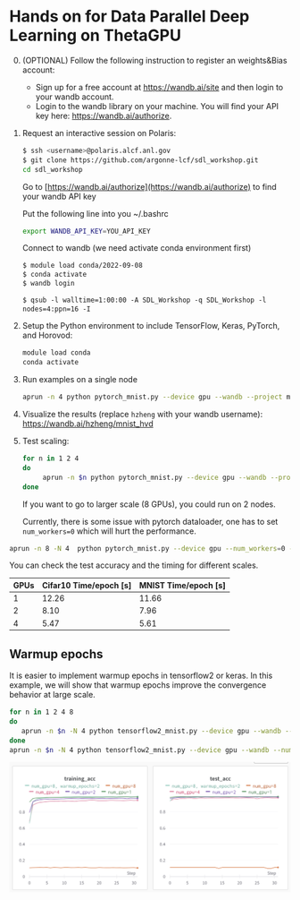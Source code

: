 # Hands on for Data Parallel Deep Learning on ThetaGPU

0. (OPTIONAL) Follow the following instruction to register an weights&Bias account:
   - Sign up for a free account at https://wandb.ai/site and then login to your wandb account.
   - Login to the wandb library on your machine. You will find your API key here: https://wandb.ai/authorize. 

1. Request an interactive session on Polaris:
      ```bash
      $ ssh <username>@polaris.alcf.anl.gov
      $ git clone https://github.com/argonne-lcf/sdl_workshop.git
      cd sdl_workshop
      ```
      Go to 
      [https://wandb.ai/authorize](https://wandb.ai/authorize) to find your wandb API key
   
      Put the following line into you ~/.bashrc 
      ```bash 
      export WANDB_API_KEY=YOU_API_KEY
      ```
      Connect to wandb (we need activate conda environment first)
      ```
      $ module load conda/2022-09-08
      $ conda activate
      $ wandb login
      ```
   
      ```
      $ qsub -l walltime=1:00:00 -A SDL_Workshop -q SDL_Workshop -l nodes=4:ppn=16 -I 
      ```

2. Setup the Python environment to include TensorFlow, Keras, PyTorch, and Horovod:
   ```bash
   module load conda
   conda activate
   ```
3. Run examples on a single node
      ```bash
      aprun -n 4 python pytorch_mnist.py --device gpu --wandb --project mnist_hvd
      ```
4. Visualize the results (replace ```hzheng``` with your wandb username): 
   https://wandb.ai/hzheng/mnist_hvd

5. Test scaling:
   ```bash
   for n in 1 2 4
   do
     	aprun -n $n python pytorch_mnist.py --device gpu --wandb --project mnist_hvd >& pytorch_mnist.out.$n
   done
   ```
   If you want to go to larger scale (8 GPUs), you could run on 2 nodes. 

   Currently, there is some issue with pytorch dataloader, one has to set ```num_workers=0``` which will hurt the performance.
  ```bash
  aprun -n 8 -N 4  python pytorch_mnist.py --device gpu --num_workers=0 --wandb --project mnist_hvd >& pytorch_mnist.out.8
  ```

   You can check the test accuracy and the timing for different scales.


| GPUs | Cifar10 Time/epoch [s] | MNIST Time/epoch [s] |
| ---- | ---------------------- | -------------------- |
|    1 |            12.26        |         11.66        |
|    2 |            8.10        |         7.96         |
|    4 |            5.47        |         5.61         |


## Warmup epochs
It is easier to implement warmup epochs in tensorflow2 or keras. In this example, we will show that warmup epochs improve the convergence behavior at large scale.

   ```bash
   for n in 1 2 4 8 
   do
      aprun -n $n -N 4 python tensorflow2_mnist.py --device gpu --wandb --project warmup_epoch
   done
   aprun -n $n -N 4 python tensorflow2_mnist.py --device gpu --wandb --num_warmup_epochs 2 --project warmup_epoch 
   ```
![mninst_scaling](./images/mnist_scaling.png)
